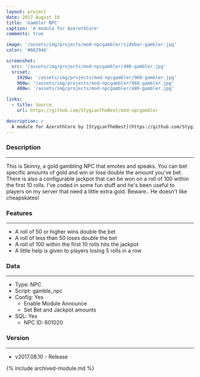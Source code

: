 ```yaml
---
layout: project
date: 2017 August 10
title: 'Gambler NPC'
caption: 'A module for AzerothCore'
comments: true

image: '/assets/img/projects/mod-npcgambler/sidebar-gambler.jpg'
color: '#662946'

screenshot:
  src: '/assets/img/projects/mod-npcgambler/480-gambler.jpg'
  srcset:
    1920w: '/assets/img/projects/mod-npcgambler/960-gambler.jpg'
    960w: '/assets/img/projects/mod-npcgambler/960-gambler.jpg'
    480w: '/assets/img/projects/mod-npcgambler/480-gambler.jpg'

links:
  - title: Source
    url: https://github.com/StygianTheBest/mod-npcgambler

description: >
  A module for AzerothCore by [StygianTheBest](https://github.com/StygianTheBest/){:target="_blank"}. 
---
```



### Description ###
------------------------------------------------------------------------------------------------------------------
This is Skinny, a gold gambling NPC that emotes and speaks. You can bet specific amounts of gold and win or lose 
double the amount you've bet. There is also a configurable jackpot that can be won on a roll of 100 within the 
first 10 rolls. I've coded in some fun stuff and he's been useful to players on my server that need a little extra 
gold. Beware.. He doesn't like cheapskates!


### Features ###
------------------------------------------------------------------------------------------------------------------
- A roll of 50 or higher wins double the bet
- A roll of less than 50 loses double the bet
- A roll of 100 within the first 10 rolls hits the jackpot
- A little help is given to players losing 5 rolls in a row


### Data ###
------------------------------------------------------------------------------------------------------------------
- Type: NPC
- Script: gamble_npc
- Config: Yes
    - Enable Module Announce
    - Set Bet and Jackpot amounts
- SQL: Yes
    - NPC ID: 601020


### Version ###
------------------------------------------------------------------------------------------------------------------
- v2017.08.10 - Release

{% include archived-module.md %}